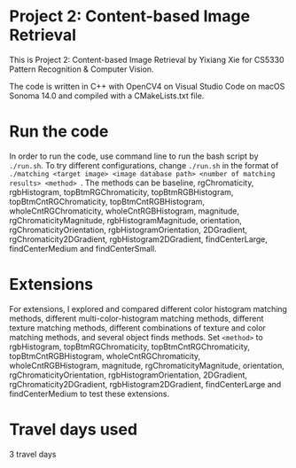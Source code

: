 # Project 2: Content-based Image Retrieval
This is Project 2: Content-based Image Retrieval by Yixiang Xie for CS5330 Pattern Recognition & Computer Vision.

The code is written in C++ with OpenCV4 on Visual Studio Code on macOS Sonoma 14.0 and compiled with a CMakeLists.txt file.

# Run the code
In order to run the code, use command line to run the bash script by ```./run.sh```. To try different configurations, change ```./run.sh``` in the format of ```./matching <target image> <image database path> <number of matching results> <method> ```. The methods can be baseline, rgChromaticity, rgbHistogram, topBtmRGChromaticity, topBtmRGBHistogram, topBtmCntRGChromaticity, topBtmCntRGBHistogram, wholeCntRGChromaticity, wholeCntRGBHistogram, magnitude, rgChromaticityMagnitude, rgbHistogramMagnitude, orientation, rgChromaticityOrientation, rgbHistogramOrientation, 2DGradient, rgChromaticity2DGradient, rgbHistogram2DGradient, findCenterLarge, findCenterMedium and findCenterSmall.

# Extensions
For extensions, I explored and compared different color histogram matching methods, different multi-color-histogram matching methods, different texture matching methods, different combinations of texture and color matching methods, and several object finds methods. Set ```<method>``` to rgbHistogram, topBtmRGChromaticity, topBtmCntRGChromaticity, topBtmCntRGBHistogram, wholeCntRGChromaticity, wholeCntRGBHistogram, magnitude, rgChromaticityMagnitude, orientation, rgChromaticityOrientation, rgbHistogramOrientation, 2DGradient, rgChromaticity2DGradient, rgbHistogram2DGradient, findCenterLarge and findCenterMedium to test these extensions. 

# Travel days used
3 travel days